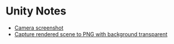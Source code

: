 # Unity Notes

* [Camera screenshot](https://www.youtube.com/watch?v=VzGSxOktF4k)
* [Capture rendered scene to PNG with background transparent]()
